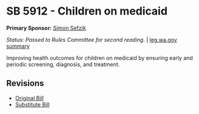 # SB 5912 - Children on medicaid
**Primary Sponsor:** [Simon Sefzik](/person/leg/simon.sefzik.md)

*Status: Passed to Rules Committee for second reading.* | [leg.wa.gov summary](https://app.leg.wa.gov/billsummary?BillNumber=5912&Year=2021)

Improving health outcomes for children on medicaid by ensuring early and periodic screening, diagnosis, and treatment.

## Revisions
* [Original Bill](1/)
* [Substitute Bill](S/)